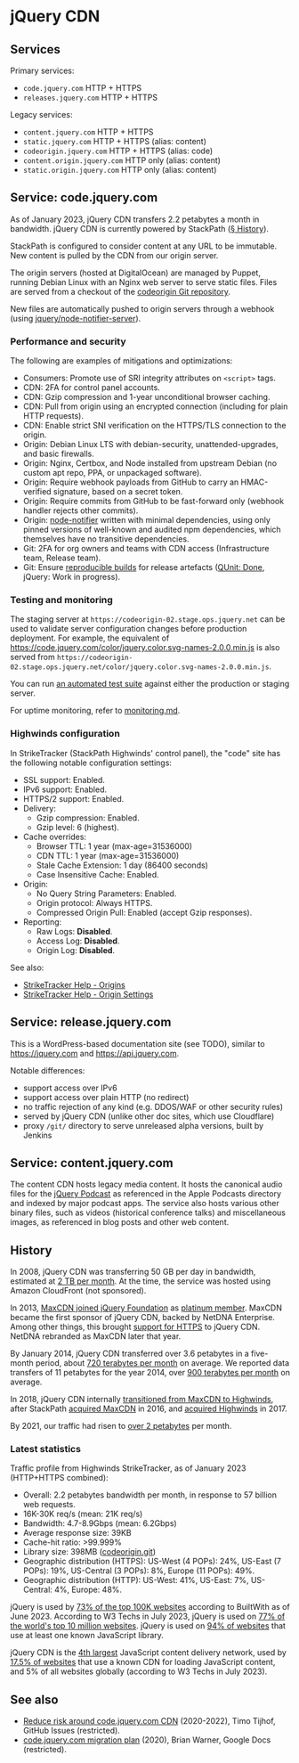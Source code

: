 # jQuery CDN

## Services

Primary services:
* `code.jquery.com` HTTP + HTTPS
* `releases.jquery.com` HTTP + HTTPS

Legacy services:
* `content.jquery.com` HTTP + HTTPS
* `static.jquery.com` HTTP + HTTPS (alias: content)
* `codeorigin.jquery.com` HTTP + HTTPS (alias: code)
* `content.origin.jquery.com` HTTP only (alias: content)
* `static.origin.jquery.com` HTTP only (alias: content)

## Service: code.jquery.com

As of January 2023, jQuery CDN transfers 2.2 petabytes a month in bandwidth. jQuery CDN is currently powered by StackPath ([§ History](#history)).

StackPath is configured to consider content at any URL to be immutable. New content is pulled by the CDN from our origin server.

The origin servers (hosted at DigitalOcean) are managed by Puppet, running Debian Linux with an Nginx web server to serve static files. Files are served from a checkout of the [codeorigin Git repository](https://github.com/jquery/codeorigin.jquery.com).

New files are automatically pushed to origin servers through a webhook (using [jquery/node-notifier-server](https://github.com/jquery/node-notifier-server)).

### Performance and security

The following are examples of mitigations and optimizations:

* Consumers: Promote use of SRI integrity attributes on `<script>` tags.
* CDN: 2FA for control panel accounts.
* CDN: Gzip compression and 1-year unconditional browser caching.
* CDN: Pull from origin using an encrypted connection (including for plain HTTP requests).
* CDN: Enable strict SNI verification on the HTTPS/TLS connection to the origin.
* Origin: Debian Linux LTS with debian-security, unattended-upgrades, and basic firewalls.
* Origin: Nginx, Certbox, and Node installed from upstream Debian (no custom apt repo, PPA, or unpackaged software).
* Origin: Require webhook payloads from GitHub to carry an HMAC-verified signature, based on a secret token.
* Origin: Require commits from GitHub to be fast-forward only (webhook handler rejects other commits).
* Origin: [node-notifier](https://github.com/jquery/node-notifier-server) written with minimal dependencies, using only pinned versions of well-known and audited npm dependencies, which themselves have no transitive dependencies.
* Git: 2FA for org owners and teams with CDN access (Infrastructure team, Release team).
* Git: Ensure [reproducible builds](https://reproducible-builds.org/) for release artefacts ([QUnit: Done](https://github.com/qunitjs/qunit/actions/workflows/reproducible.yaml), jQuery: Work in progress).

### Testing and monitoring

The staging server at `https://codeorigin-02.stage.ops.jquery.net` can be used to validate server configuration changes before production deployment. For example, the equivalent of <https://code.jquery.com/color/jquery.color.svg-names-2.0.0.min.js> is also served from `https://codeorigin-02.stage.ops.jquery.net/color/jquery.color.svg-names-2.0.0.min.js`.

You can run [an automated test suite](https://github.com/jquery/codeorigin.jquery.com/tree/main/test) against either the production or staging server.

For uptime monitoring, refer to [monitoring.md](./monitoring.md).

### Highwinds configuration

In StrikeTracker (StackPath Highwinds' control panel), the "code" site has the following notable configuration settings:

* SSL support: Enabled.
* IPv6 support: Enabled.
* HTTPS/2 support: Enabled.
* Delivery:
  * Gzip compression: Enabled.
  * Gzip level: 6 (highest).
* Cache overrides:
  * Browser TTL: 1 year (max-age=31536000)
  * CDN TTL: 1 year (max-age=31536000)
  * Stale Cache Extension: 1 day (86400 seconds)
  * Case Insensitive Cache: Enabled.
* Origin:
  * No Query String Parameters: Enabled.
  * Origin protocol: Always HTTPS.
  * Compressed Origin Pull: Enabled (accept Gzip responses).
* Reporting:
  * Raw Logs: **Disabled**.
  * Access Log: **Disabled**.
  * Origin Log: **Disabled**.

See also:

* [StrikeTracker Help - Origins](https://support.highwinds.com/hc/en-us/articles/360029757491-Origins)
* [StrikeTracker Help - Origin Settings](https://support.highwinds.com/hc/en-us/articles/11299302193563-Origin-Settings)

## Service: release.jquery.com

This is a WordPress-based documentation site (see TODO), similar to https://jquery.com and https://api.jquery.com.

Notable differences:

* support access over IPv6
* support access over plain HTTP (no redirect)
* no traffic rejection of any kind (e.g. DDOS/WAF or other security rules)
* served by jQuery CDN (unlike other doc sites, which use Cloudflare)
* proxy `/git/` directory to serve unreleased alpha versions, built by Jenkins

## Service: content.jquery.com

The content CDN hosts legacy media content. It hosts the canonical audio files for the [jQuery Podcast](https://podcast.jquery.com/) as referenced in the Apple Podcasts directory and indexed by major podcast apps. The service also hosts various other binary files, such as videos (historical conference talks) and miscellaneous images, as referenced in blog posts and other web content.

## History

In 2008, jQuery CDN was transferring 50 GB per day in bandwidth, estimated at [2 TB per month](https://blog.jquery.com/2008/11/19/cloudfront-cdn-for-jquery/). At the time, the service was hosted using Amazon CloudFront (not sponsored).

In 2013, [MaxCDN joined jQuery Foundation](https://blog.jquery.com/2014/01/14/jquerys-content-delivery-network-you-got-served/) as [platinum member](https://web.archive.org/web/20150212105155/jquery.org/members/). MaxCDN became the first sponsor of jQuery CDN, backed by NetDNA Enterprise. Among other things, this brought [support for HTTPS](https://blog.jquery.com/2014/01/13/the-state-of-jquery-2014/) to jQuery CDN. NetDNA rebranded as MaxCDN later that year.

By January 2014, jQuery CDN transferred over 3.6 petabytes in a five-month period, about [720 terabytes per month](https://blog.jquery.com/2014/01/14/jquerys-content-delivery-network-you-got-served/) on average. We reported data transfers of 11 petabytes for the year 2014, over [900 terabytes per month](https://blog.jquery.com/2015/02/11/jquery-foundation-2014-annual-report/) on average.

In 2018, jQuery CDN internally [transitioned from MaxCDN to Highwinds](https://www.stackpath.com/blog/maxcdn-and-securecdn-are-retiring-heres-what-it-means-for-you/), after StackPath [acquired MaxCDN](https://web.archive.org/web/20180309211017/https://www.maxcdn.com/blog/maxcdn-joins-stackpath/) in 2016, and [acquired Highwinds](https://www.stackpath.com/blog/highwinds-joins-stackpath/) in 2017.

By 2021, our traffic had risen to [over 2 petabytes](https://blog.jquery.com/2021/06/17/jquery-project-updates-addressing-temporary-cdn-issues/) per month.

### Latest statistics

Traffic profile from Highwinds StrikeTracker, as of January 2023 (HTTP+HTTPS combined):

* Overall: 2.2 petabytes bandwidth per month, in response to 57 billion web requests.
* 16K-30K req/s (mean: 21K req/s)
* Bandwidth: 4.7-8.9Gbps (mean: 6.2Gbps)
* Average response size: 39KB
* Cache-hit ratio: >99.999%
* Library size: 398MB ([codeorigin.git](https://github.com/jquery/codeorigin.jquery.com))
* Geographic distribution (HTTPS): US-West (4 POPs): 24%, US-East (7 POPs): 19%, US-Central (3 POPs): 8%, Europe (11 POPs): 49%.
* Geographic distribution (HTTP): US-West: 41%, US-East: 7%, US-Central: 4%, Europe: 48%.

jQuery is used by [73% of the top 100K websites](https://trends.builtwith.com/javascript/jQuery) according to BuiltWith as of June 2023. According to W3 Techs in July 2023, jQuery is used on [77% of the world's top 10 million websites](https://w3techs.com/technologies/details/js-jquery). jQuery is used on [94% of websites](https://w3techs.com/technologies/details/js-jquery) that use at least one known JavaScript library.

jQuery CDN is the [4th largest](https://w3techs.com/technologies/overview/content_delivery) JavaScript content delivery network, used by [17.5% of websites](https://w3techs.com/technologies/details/cd-jquerycdn) that use a known CDN for loading JavaScript content, and 5% of all websites globally (according to W3 Techs in July 2023).

## See also

* [Reduce risk around code.jquery.com CDN](https://github.com/jquery/infrastructure/issues/474) (2020-2022), Timo Tijhof, GitHub Issues (restricted).
* [code.jquery.com migration plan](https://docs.google.com/document/d/1olYuJFuBy4gkBE0TY6dxdYCsL5b1p2jBIbksE9TzWqg/edit) (2020), Brian Warner, Google Docs (restricted).
